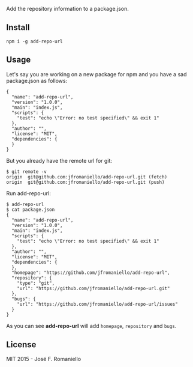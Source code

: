 Add the repository information to a package.json.

## Install

```
npm i -g add-repo-url
```

## Usage

Let's say you are working on a new package for npm and you have a sad package.json as follows:

```
{
  "name": "add-repo-url",
  "version": "1.0.0",
  "main": "index.js",
  "scripts": {
    "test": "echo \"Error: no test specified\" && exit 1"
  },
  "author": "",
  "license": "MIT",
  "dependencies": {
  }
}
```

But you already have the remote url for git:

```
$ git remote -v
origin	git@github.com:jfromaniello/add-repo-url.git (fetch)
origin	git@github.com:jfromaniello/add-repo-url.git (push)
```

Run add-repo-url:

```
$ add-repo-url
$ cat package.json
{
  "name": "add-repo-url",
  "version": "1.0.0",
  "main": "index.js",
  "scripts": {
    "test": "echo \"Error: no test specified\" && exit 1"
  },
  "author": "",
  "license": "MIT",
  "dependencies": {
  },
  "homepage": "https://github.com/jfromaniello/add-repo-url",
  "repository": {
    "type": "git",
    "url": "https://github.com/jfromaniello/add-repo-url.git"
  },
  "bugs": {
    "url": "https://github.com/jfromaniello/add-repo-url/issues"
  }
}
```

As you can see **add-repo-url** will add `homepage`, `repository` and `bugs`.

## License

MIT 2015 - José F. Romaniello
